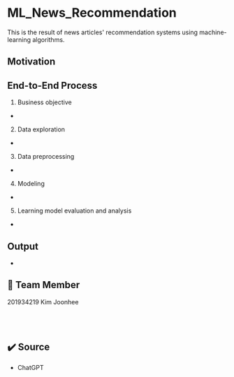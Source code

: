 # ML_News_Recommendation
This is the result of news articles' recommendation systems using machine-learning algorithms.

## Motivation


## End-to-End Process
1. Business objective </br>
-  </br>
2. Data exploration </br>
-  </br>
3. Data preprocessing </br>
-  </br>
4. Modeling  </br>
-  </br>
5. Learning model evaluation and analysis </br>
-  </br>

## Output
* </br>

## 👥 Team Member
201934219 Kim Joonhee </br>
 </br>
 </br>
 </br>

 
## ✔️ Source
* ChatGPT </br>

